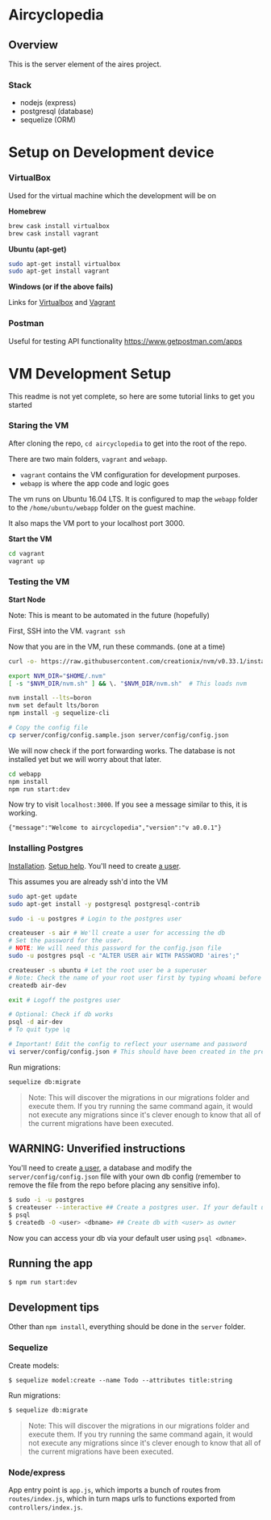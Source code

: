 # Aircyclopedia

## Overview

This is the server element of the aires project. 

### Stack

- nodejs (express)
- postgresql (database)
- sequelize (ORM)


# Setup on Development device
### VirtualBox 

Used for the virtual machine which the development will be on

**Homebrew**
```bash
brew cask install virtualbox
brew cask install vagrant
```

**Ubuntu (apt-get)**
```bash
sudo apt-get install virtualbox
sudo apt-get install vagrant
```

**Windows (or if the above fails)**

Links for
[Virtualbox](https://www.virtualbox.org/wiki/Downloads)
and
[Vagrant](https://www.vagrantup.com/downloads.html)


### Postman

Useful for testing API functionality
https://www.getpostman.com/apps


# VM Development Setup

This readme is not yet complete, so here are some tutorial links to get you started

### Staring the VM

After cloning the repo, `cd aircyclopedia` to get into the root of the repo.

There are two main folders, `vagrant` and `webapp`.

- `vagrant` contains the VM configuration for development purposes.
- `webapp` is where the app code and logic goes

The vm runs on Ubuntu 16.04 LTS. It is configured to map the `webapp` folder to the `/home/ubuntu/webapp` folder on the guest machine.

It also maps the VM port to your localhost port 3000.

**Start the VM**

```bash
cd vagrant
vagrant up
```

### Testing the VM

**Start Node**

Note: This is meant to be automated in the future (hopefully)

First, SSH into the VM. `vagrant ssh`

Now that you are in the VM, run these commands. (one at a time)
```bash
curl -o- https://raw.githubusercontent.com/creationix/nvm/v0.33.1/install.sh | bash

export NVM_DIR="$HOME/.nvm"
[ -s "$NVM_DIR/nvm.sh" ] && \. "$NVM_DIR/nvm.sh"  # This loads nvm

nvm install --lts=boron
nvm set default lts/boron
npm install -g sequelize-cli

# Copy the config file
cp server/config/config.sample.json server/config/config.json
```

We will now check if the port forwarding works. The database is not installed yet but we will worry about that later.

```bash
cd webapp
npm install
npm run start:dev
```

Now try to visit `localhost:3000`. If you see a message similar to this, it is working.

```
{"message":"Welcome to aircyclopedia","version":"v a0.0.1"}
```

### Installing Postgres
[Installation](https://www.digitalocean.com/community/tutorials/how-to-install-and-use-postgresql-on-ubuntu-14-04#connect-to-postgres-with-the-new-user).
[Setup help](https://www.cyberciti.biz/faq/howto-add-postgresql-user-account).
You'll need to create [a user](https://www.a2hosting.com/kb/developer-corner/postgresql/managing-postgresql-databases-and-users-from-the-command-line).

This assumes you are already ssh'd into the VM
```sh
sudo apt-get update
sudo apt-get install -y postgresql postgresql-contrib

sudo -i -u postgres # Login to the postgres user

createuser -s air # We'll create a user for accessing the db
# Set the password for the user.
# NOTE: We will need this password for the config.json file
sudo -u postgres psql -c "ALTER USER air WITH PASSWORD 'aires';"

createuser -s ubuntu # Let the root user be a superuser
# Note: Check the name of your root user first by typing whoami before logging in as the postgres user
createdb air-dev

exit # Logoff the postgres user

# Optional: Check if db works
psql -d air-dev
# To quit type \q

# Important! Edit the config to reflect your username and password
vi server/config/config.json # This should have been created in the previous step
```


Run migrations:
```sh
sequelize db:migrate
```
> Note: This will discover the migrations in our migrations folder and execute them. If you try running the same command again, it would not execute any migrations since it's clever enough to know that all of the current migrations have been executed.

## WARNING: Unverified instructions

You'll need to create [a user](https://www.a2hosting.com/kb/developer-corner/postgresql/managing-postgresql-databases-and-users-from-the-command-line), a database and modify the `server/config/config.json` file with your own db config (remember to remove the file from the repo before placing any sensitive info).
```sh
$ sudo -i -u postgres
$ createuser --interactive ## Create a postgres user. If your default user is 'ubuntu', create a postgres user with the same name.
$ psql
$ createdb -O <user> <dbname> ## Create db with <user> as owner
```

Now you can access your db via your default user using `psql <dbname>`.

## Running the app
```sh
$ npm run start:dev
```

## Development tips
Other than `npm install`, everything should be done in the `server` folder.
### Sequelize
Create models:
```
$ sequelize model:create --name Todo --attributes title:string
````

Run migrations:
```sh
$ sequelize db:migrate
```
> Note: This will discover the migrations in our migrations folder and execute them. If you try running the same command again, it would not execute any migrations since it's clever enough to know that all of the current migrations have been executed.

### Node/express
App entry point is `app.js`, which imports a bunch of routes from `routes/index.js`, which in turn maps urls to functions exported from `controllers/index.js`.